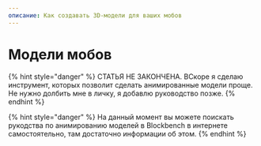 ```yaml
---
описание: Как создавать 3D-модели для ваших мобов
---
```


# Модели мобов

{% hint style="danger" %}
СТАТЬЯ НЕ ЗАКОНЧЕНА. ВСкоре я сделаю инструмент, которых позволит сделать анимированные модели проще.  
Не нужно долбить мне в личку, я добавлю руководство позже.
{% endhint %}

{% hint style="danger" %}
На данный момент вы можете поискать рукодства по анимированию моделей в Blockbench в интернете самостоятельно, там достаточно информации об этом.
{% endhint %}

